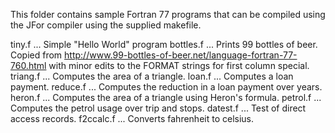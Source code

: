 This folder contains sample Fortran 77 programs that can be compiled
using the JFor compiler using the supplied makefile.

tiny.f    ... Simple "Hello World" program
bottles.f ... Prints 99 bottles of beer. Copied from http://www.99-bottles-of-beer.net/language-fortran-77-760.html
              with minor edits to the FORMAT strings for first column special.
triang.f  ... Computes the area of a triangle.
loan.f    ... Computes a loan payment.
reduce.f  ... Computes the reduction in a loan payment over years.
heron.f   ... Computes the area of a triangle using Heron's formula.
petrol.f  ... Computes the petrol usage over trip and stops.
datest.f  ... Test of direct access records.
f2ccalc.f ... Converts fahrenheit to celsius.
